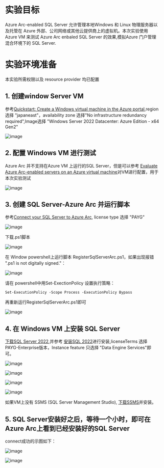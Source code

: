# 实验目标

Azure Arc-enabled SQL Server 允许管理本地Windows 和 Linux 物理服务器以及托管在 Azure 外部、公司网络或其他云提供商上的虚拟机。本次实验使用Azure VM 来测试 Azure Arc enbaled SQL Server 的效果,模拟Azure 门户管理混合环境下的 SQL Server.

# 实验环境准备

本实验所需权限以及 resource provider 均已配置

## 1. 创建window Server VM

参考[Quickstart: Create a Windows virtual machine in the Azure portal](https://learn.microsoft.com/zh-cn/azure/virtual-machines/windows/quick-create-portal),region 选择 "japaneast"，availability zone 选择"No infrastructure redundancy required",Image选择 "Windows Server 2022 Datacenter: Azure Edition - x64 Gen2"

![image](https://user-images.githubusercontent.com/34478391/226507704-66a5f75b-b793-4647-b4f4-e7a1ab119c55.png)

## 2. 配置 Windows VM 进行测试

Azure Arc 并不支持在Azure VM 上运行的SQL Server，但是可以参考 [Evaluate Azure Arc-enabled servers on an Azure virtual machine](https://learn.microsoft.com/zh-cn/azure/azure-arc/servers/plan-evaluate-on-azure-virtual-machine#reconfigure-azure-vm)对VM进行配置，用于本次实验测试

![image](https://user-images.githubusercontent.com/34478391/226508124-7f2d5c42-236b-4680-99d3-c9a47b8bfb6e.png)

## 3. 创建 SQL Server-Azure Arc 并运行脚本

参考[Connect your SQL Server to Azure Arc](https://learn.microsoft.com/zh-cn/sql/sql-server/azure-arc/connect?view=sql-server-ver16&tabs=linux), license type 选择 "PAYG"

![image](https://user-images.githubusercontent.com/34478391/226508795-fbccc931-f8cc-4da9-b08b-7da0900b8f99.png)

下载.ps1脚本

![image](https://user-images.githubusercontent.com/34478391/226508846-8bd393bf-0230-4aae-8ad8-9bf9f45ae47e.png)

在 Window powershell上运行脚本 RegisterSqlServerArc.ps1，如果出现报错 ".ps1 is not digitally signed."：

![image](https://user-images.githubusercontent.com/34478391/226509131-bf212212-6d73-4077-bc9b-302d87209190.png)

请在 powershell中用Set-ExectionPolicy 设置执行策略：
```
Set-ExecutionPolicy -Scope Process -ExecutionPolicy Bypass
```

再重新运行RegisterSqlServerArc.ps1即可

![image](https://user-images.githubusercontent.com/34478391/226509579-dddfbcc7-ccd3-4bca-8d7b-632ae9c1eb92.png)

## 4. 在 Windows VM 上安装 SQL Server

[下载SQL Server 2022](https://go.microsoft.com/fwlink/p/?linkid=2215158&clcid=0x804&culture=zh-cn&country=cn),并参考 [安装SQL 2022](https://learn.microsoft.com/zh-cn/sql/database-engine/install-windows/install-sql-server-from-the-installation-wizard-setup?view=sql-server-ver16#install-sql-server-2022)进行安装,licenseTerms 选择 PAYG-Enterprise版本，Instance feature 只选择 "Data Engine Services"即可。

![image](https://user-images.githubusercontent.com/34478391/226510918-5a39d7e8-663b-4c2b-a833-44bc34e984d9.png)


![image](https://user-images.githubusercontent.com/34478391/226510930-cf332dc1-5b6e-4d7f-9469-5030e6b36875.png)


![image](https://user-images.githubusercontent.com/34478391/226510946-ab7b3cb4-ccc4-47cf-94af-51716f397339.png)


![image](https://user-images.githubusercontent.com/34478391/226510953-e25fa60b-b3ac-4564-8d9d-075843928f7d.png)

如果VM上没有 SSMS (SQL Server Management Studio), [下载SSMS](https://aka.ms/ssmsfullsetup)并安装。

## 5. SQL Server安装好之后，等待一个小时，即可在 Azure Arc上看到已经安装好的SQL Server

connect成功的示图如下：

![image](https://user-images.githubusercontent.com/34478391/226511773-09998476-85f7-4cd4-9269-f533fadcaf0f.png)

![image](https://user-images.githubusercontent.com/34478391/226511887-c580ee4d-0f4e-4b80-8cac-ff291d65b26b.png)





